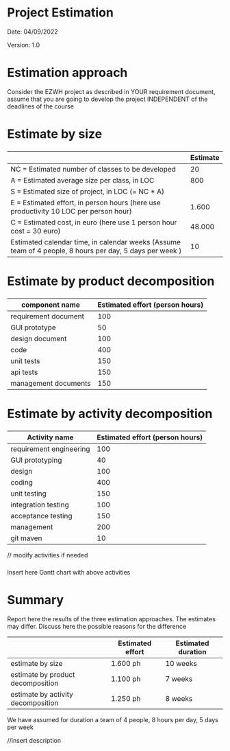 # Project Estimation  
Date:       04/09/2022

Version:    1.0


# Estimation approach
Consider the EZWH  project as described in YOUR requirement document, assume that you are going to develop the project INDEPENDENT of the deadlines of the course
# Estimate by size
### 
|             | Estimate                        |             
| ----------- | ------------------------------- |  
| NC =  Estimated number of classes to be developed   |              20               |             
|  A = Estimated average size per class, in LOC       |              800             | 
| S = Estimated size of project, in LOC (= NC * A) | |                16.000  
| E = Estimated effort, in person hours (here use productivity 10 LOC per person hour)  |         1.600                          |   
| C = Estimated cost, in euro (here use 1 person hour cost = 30 euro) | 48.000 | 
| Estimated calendar time, in calendar weeks (Assume team of 4 people, 8 hours per day, 5 days per week ) |  10     |               

# Estimate by product decomposition
### 
|         component name    | Estimated effort (person hours)   |             
| ----------- | ------------------------------- | 
|requirement document    | 100 |
| GUI prototype | 50 |
|design document |100|
|code |400|
| unit tests |150|
| api tests |150|
| management documents  |150|



# Estimate by activity decomposition
### 
|         Activity name    | Estimated effort (person hours)   |             
| ----------- | ------------------------------- | 
|requirement engineering | 100 |
|GUI prototyping | 40 |
|design | 100 |
| coding | 400 |
| unit testing | 150 |
| integration testing | 100 |
| acceptance testing | 150 |
| management | 200 |
| git maven | 10 | 
// modify activities if needed
###
Insert here Gantt chart with above activities

# Summary

Report here the results of the three estimation approaches. The  estimates may differ. Discuss here the possible reasons for the difference

|             | Estimated effort                        |   Estimated duration |          
| ----------- | ------------------------------- | ---------------|
| estimate by size |1.600 ph| 10 weeks |
| estimate by product decomposition |1.100 ph| 7 weeks |
| estimate by activity decomposition |1.250 ph| 8 weeks |

We have assumed for duration a team of 4 people, 8 hours per day, 5 days per week

//insert description

